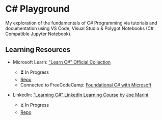 # C# Playground

My exploration of the fundamentals of C# Programming via tutorials and documentation using VS Code, Visual Studio & Polygot Notebooks (C# Compatible Jupyter Notebook).

## Learning Resources

- Microsoft Learn: ["Learn C#" Official Collection](https://learn.microsoft.com/en-us/users/dotnet/collections/yz26f8y64n7k07)
  - ⏳ In Progress
  - [Repo](./MSLearn_CSharp_Collection_Projects)
  - Connected to FreeCodeCamp: [Foundational C# with Microsoft](https://www.freecodecamp.org/learn/foundational-c-sharp-with-microsoft/)

- LinkedIn: ["Learning C#" LinkedIn Learning Course](https://www.linkedin.com/learning/learning-c-sharp-8581491) by [Joe Marini](https://www.linkedin.com/learning/.instructors/joe-marini)
  - ⏳ In Progress
  - [Repo](./ExerciseFiles)